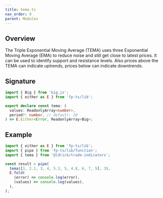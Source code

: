 ```yaml
---
title: tema.ts
nav_order: 9
parent: Modules
---
```


## Overview

The Triple Exponential Moving Average (TEMA) uses three Exponential Moving Average (EMA) to reduce noise and still get close to latest prices. It can be used to identify support and resistance levels. Also prices above the TEMA can indicate uptrends, prices below can indicate downtrends.

## Signature

```typescript
import { Big } from 'big.js';
import { either as E } from 'fp-ts/lib';

export declare const tema: (
  values: ReadonlyArray<number>,
  period?: number, // default: 20
) => E.Either<Error, ReadonlyArray<Big>;
```

## Example

```typescript
import { either as E } from 'fp-ts/lib';
import { pipe } from 'fp-ts/lib/function';
import { tema } from '@ldrick/trade-indicators';

const result = pipe(
  tema([3, 2.1, 3, 4, 5.3, 5, 4.8, 6, 7, 5], 3),
  E.fold(
    (error) => console.log(error),
    (values) => console.log(values),
  ),
);
```
